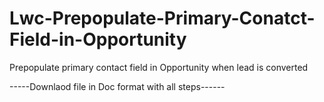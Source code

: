 # Lwc-Prepopulate-Primary-Conatct-Field-in-Opportunity
Prepopulate primary contact field in Opportunity when lead is converted

-----Downlaod file in Doc format with all steps------
